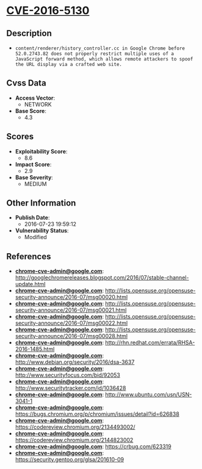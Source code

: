 
# [CVE-2016-5130](http://googlechromereleases.blogspot.com/2016/07/stable-channel-update.html)

## Description

- `content/renderer/history_controller.cc in Google Chrome before 52.0.2743.82 does not properly restrict multiple uses of a JavaScript forward method, which allows remote attackers to spoof the URL display via a crafted web site.`

## Cvss Data

- **Access Vector**:
  - NETWORK
- **Base Score**:
  - 4.3

## Scores

- **Exploitability Score**:
  - 8.6
- **Impact Score**:
  - 2.9
- **Base Severity**:
  - MEDIUM

## Other Information

- **Publish Date**:
  - 2016-07-23 19:59:12
- **Vulnerability Status**:
  - Modified

## References

- **chrome-cve-admin@google.com**: http://googlechromereleases.blogspot.com/2016/07/stable-channel-update.html
- **chrome-cve-admin@google.com**: http://lists.opensuse.org/opensuse-security-announce/2016-07/msg00020.html
- **chrome-cve-admin@google.com**: http://lists.opensuse.org/opensuse-security-announce/2016-07/msg00021.html
- **chrome-cve-admin@google.com**: http://lists.opensuse.org/opensuse-security-announce/2016-07/msg00022.html
- **chrome-cve-admin@google.com**: http://lists.opensuse.org/opensuse-security-announce/2016-07/msg00028.html
- **chrome-cve-admin@google.com**: http://rhn.redhat.com/errata/RHSA-2016-1485.html
- **chrome-cve-admin@google.com**: http://www.debian.org/security/2016/dsa-3637
- **chrome-cve-admin@google.com**: http://www.securityfocus.com/bid/92053
- **chrome-cve-admin@google.com**: http://www.securitytracker.com/id/1036428
- **chrome-cve-admin@google.com**: http://www.ubuntu.com/usn/USN-3041-1
- **chrome-cve-admin@google.com**: https://bugs.chromium.org/p/chromium/issues/detail?id=626838
- **chrome-cve-admin@google.com**: https://codereview.chromium.org/2134493002/
- **chrome-cve-admin@google.com**: https://codereview.chromium.org/2144823002
- **chrome-cve-admin@google.com**: https://crbug.com/623319
- **chrome-cve-admin@google.com**: https://security.gentoo.org/glsa/201610-09
